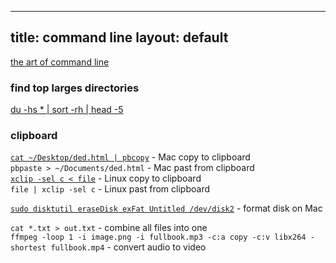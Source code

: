 
---
title: command line
layout: default
---
[the art of command line](https://github.com/jlevy/the-art-of-command-line)  
### find top larges directories  
[du -hs * | sort -rh | head -5](https://www.tecmint.com/find-top-large-directories-and-files-sizes-in-linux/)  
### clipboard
[`cat ~/Desktop/ded.html | pbcopy`](https://apple.stackexchange.com/questions/15318/how-to-use-terminal-to-copy-a-file-to-the-clipboard#15322) - Mac copy to clipboard  
`pbpaste > ~/Documents/ded.html` -  Mac past from clipboard  
[`xclip -sel c < file`](https://unix.stackexchange.com/questions/211817/copy-the-contents-of-a-file-into-the-clipboard-without-displaying-its-contents#211826) - Linux copy to clipboard  
`file | xclip -sel c` - Linux past from clipboard  



[`sudo disktutil eraseDisk exFat Untitled /dev/disk2`](https://itgirl.tech/2019/08/30/format-usb-drive-mac-terminal/) - format disk on Mac

`cat *.txt > out.txt` - combine all files into one   
`ffmpeg -loop 1 -i image.png -i fullbook.mp3 -c:a copy -c:v libx264 -shortest fullbook.mp4` - convert audio to video    

